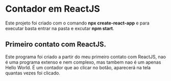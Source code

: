 # Contador em ReactJS

Este projeto foi criado com o comando **npx create-react-app** e para executar basta entrar na pasta e excutar **npm start**.

## Primeiro contato com ReactJS.

Este programa foi criado a partir do meu primeiro contato com ReactJS, nao é uma programa extenso e nem complexo, mas tambem nao é um apenas Hello World. É um contador que ao clicar no botão, aparecerá na tela quantas vezes foi clicado.
